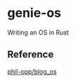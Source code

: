# genie-os
Writing an OS in Rust

## Reference
[phil-opp/blog_os](https://github.com/phil-opp/blog_os)